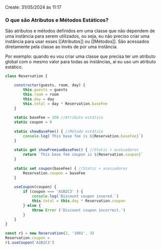 Create: 31/05/2024 às 11:17

### **O que são Atributos e Métodos Estáticos?**
São atributos e métodos definidos em uma classe que não dependem de uma instância para serem utilizados, ou seja, eu não preciso criar uma instância para usar esses [[Atributos]] ou [[Métodos]]. 
São acessados diretamente pela classe ao invés de por uma instância.

Por exemplo: quando eu vou criar uma classe que precisa ter um atributo global com o mesmo valor para todas as instâncias, ai eu uso um atributo estático.

```JavaScript
class Reservation {

    constructor(guests, room, day) {
        this.guests = guests
        this.room = room
        this.day = day
        this.total = day * Reservation.baseFee
    }
  
    static baseFee = 150 //Atributo estático
    static coupon = 0
    
    static showBaseFee() { //Método estático
        console.log(`This base fee is ${Reservation.baseFee}`)
    }
  
    static get showPremiumBaseFee() { //Static + acessadores
        return `This base fee coupon is ${Reservation.coupon}`
    }
  
    static set coupon(baseFee) { //Static + acessadores
        Reservation.coupon = baseFee
    }
  
    useCoupon(coupon) {
        if (coupon === 'A1B2C3' ) {
            console.log(`Discount coupon insered.`)
            this.total = this.day * Reservation.coupon
        } else {
            throw Error ('Discount coupon incorrect.')
        }
    }
}
  
const r1 = new Reservation(2, '1001', 3)
Reservation.coupon = 
r1.useCoupon('A1B2C3')
```
